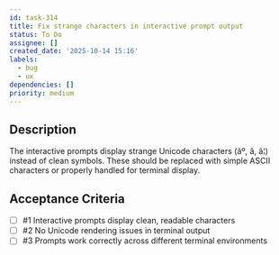 ```yaml
---
id: task-314
title: Fix strange characters in interactive prompt output
status: To Do
assignee: []
created_date: '2025-10-14 15:16'
labels:
  - bug
  - ux
dependencies: []
priority: medium
---
```


## Description

<!-- SECTION:DESCRIPTION:BEGIN -->
The interactive prompts display strange Unicode characters (âº, â, â¦) instead of clean symbols. These should be replaced with simple ASCII characters or properly handled for terminal display.
<!-- SECTION:DESCRIPTION:END -->

## Acceptance Criteria
<!-- AC:BEGIN -->
- [ ] #1 Interactive prompts display clean, readable characters
- [ ] #2 No Unicode rendering issues in terminal output
- [ ] #3 Prompts work correctly across different terminal environments
<!-- AC:END -->
